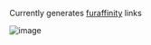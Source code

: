 Currently generates [furaffinity](https://en.wikipedia.org/wiki/Furry_fandom) links

![image](https://github.com/user-attachments/assets/3010dba9-fdb0-4733-8e0f-e7eb7f15e0d0)
